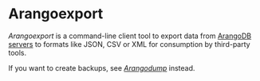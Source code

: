 Arangoexport
============

_Arangoexport_ is a command-line client tool to export data from
[ArangoDB servers](../Arangod/README.md) to formats like JSON, CSV or XML for
consumption by third-party tools.

If you want to create backups, see [_Arangodump_](../Arangodump/README.md)
instead.
